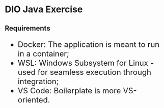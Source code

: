 # DIO Java Exercise

## Requirements

<ul style="
font-size: 1.5rem;
">
    <li>Docker: The application is meant to run in a container;</li>
    <li>WSL: Windows Subsystem for Linux - used for seamless execution through integration;</li>
    <li>VS Code: Boilerplate is more VS-oriented.</li>
</ul>